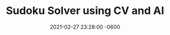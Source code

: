 ---
layout: project
title: Sudoku Solver using CV and AI
date: 2021-02-27 23:28:00 -0600
tags: CompVision AI
image: sudoku-table.png 
---